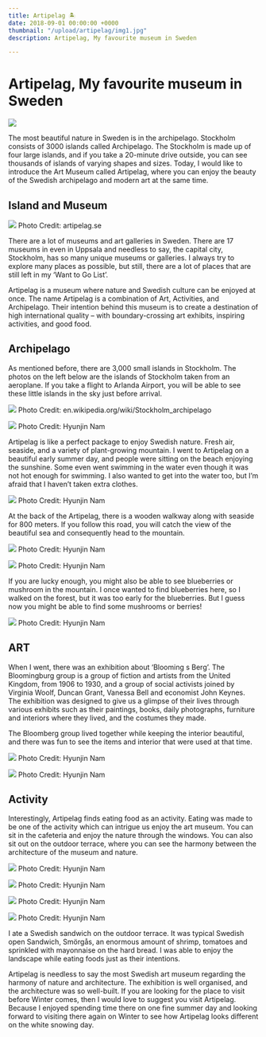 ```yaml
---
title: Artipelag 🏝
date: 2018-09-01 00:00:00 +0000
thumbnail: "/upload/artipelag/img1.jpg"
description: Artipelag, My favourite museum in Sweden

---
```

# Artipelag, My favourite museum in Sweden

![](/upload/artipelag/img1.jpg)

The most beautiful nature in Sweden is in the archipelago. Stockholm consists of 3000 islands called Archipelago. The Stockholm is made up of four large islands, and if you take a 20-minute drive outside, you can see thousands of islands of varying shapes and sizes. Today, I would like to introduce the Art Museum called Artipelag, where you can enjoy the beauty of the Swedish archipelago and modern art at the same time.

##  Island and Museum
![](/upload/artipelag/img2.jpg)
Photo Credit: artipelag.se

There are a lot of museums and art galleries in Sweden. There are 17 museums in even in Uppsala and needless to say, the capital city, Stockholm, has so many unique museums or galleries. I always try to explore many places as possible, but still, there are a lot of places that are still left in my ‘Want to Go List’.

Artipelag is a museum where nature and Swedish culture can be enjoyed at once. The name Artipelag is a combination of Art, Activities, and Archipelago. Their intention behind this museum is to create a destination of high international quality – with boundary-crossing art exhibits, inspiring activities, and good food.


## Archipelago
As mentioned before, there are 3,000 small islands in Stockholm. The photos on the left below are the islands of Stockholm taken from an aeroplane. If you take a flight to Arlanda Airport, you will be able to see these little islands in the sky just before arrival.

![](/upload/artipelag/img3.jpg)
Photo Credit: en.wikipedia.org/wiki/Stockholm_archipelago

![](/upload/artipelag/img4.jpg)
Photo Credit: Hyunjin Nam

Artipelag is like a perfect package to enjoy Swedish nature. Fresh air, seaside, and a variety of plant-growing mountain. I went to Artipelag on a beautiful early summer day, and people were sitting on the beach enjoying the sunshine. Some even went swimming in the water even though it was not hot enough for swimming. I also wanted to get into the water too, but I’m afraid that I haven’t taken extra clothes.

![](/upload/artipelag/img5.jpg)
Photo Credit: Hyunjin Nam

At the back of the Artipelag, there is a wooden walkway along with seaside for 800 meters. If you follow this road, you will catch the view of the beautiful sea and consequently head to the mountain.

![](/upload/artipelag/img6.jpg)
Photo Credit: Hyunjin Nam

![](/upload/artipelag/img7.jpg)
Photo Credit: Hyunjin Nam

If you are lucky enough, you might also be able to see blueberries or mushroom in the mountain. I once wanted to find blueberries here, so I walked on the forest, but it was too early for the blueberries. But I guess now you might be able to find some mushrooms or berries!

![](/upload/artipelag/img8.jpg)
Photo Credit: Hyunjin Nam

 



## ART
When I went, there was an exhibition about ‘Blooming s Berg’. The Bloomingburg group is a group of fiction and artists from the United Kingdom, from 1906 to 1930, and a group of social activists joined by Virginia Woolf, Duncan Grant, Vanessa Bell and economist John Keynes. The exhibition was designed to give us a glimpse of their lives through various exhibits such as their paintings, books, daily photographs, furniture and interiors where they lived, and the costumes they made.

The Bloomberg group lived together while keeping the interior beautiful, and there was fun to see the items and interior that were used at that time.

 

![](/upload/artipelag/img9.jpg)
Photo Credit: Hyunjin Nam

![](/upload/artipelag/img10.jpg)
Photo Credit: Hyunjin Nam

 

## Activity
Interestingly, Artipelag finds eating food as an activity. Eating was made to be one of the activity which can intrigue us enjoy the art museum. You can sit in the cafeteria and enjoy the nature through the windows. You can also sit out on the outdoor terrace, where you can see the harmony between the architecture of the museum and nature.

 

![](/upload/artipelag/img11.jpg)
Photo Credit: Hyunjin Nam

![](/upload/artipelag/img12.jpg)
Photo Credit: Hyunjin Nam

![](/upload/artipelag/img13.jpg)
Photo Credit: Hyunjin Nam

![](/upload/artipelag/img14.jpg)
Photo Credit: Hyunjin Nam

 

I ate a Swedish sandwich on the outdoor terrace. It was typical Swedish open Sandwich, Smörgås, an enormous amount of shrimp, tomatoes and sprinkled with mayonnaise on the hard bread. I was able to enjoy the landscape while eating foods just as their intentions.

Artipelag is needless to say the most Swedish art museum regarding the harmony of nature and architecture. The exhibition is well organised, and the architecture was so well-built. If you are looking for the place to visit before Winter comes, then I would love to suggest you visit Artipelag. Because I enjoyed spending time there on one fine summer day and looking forward to visiting there again on Winter to see how Artipelag looks different on the white snowing day.